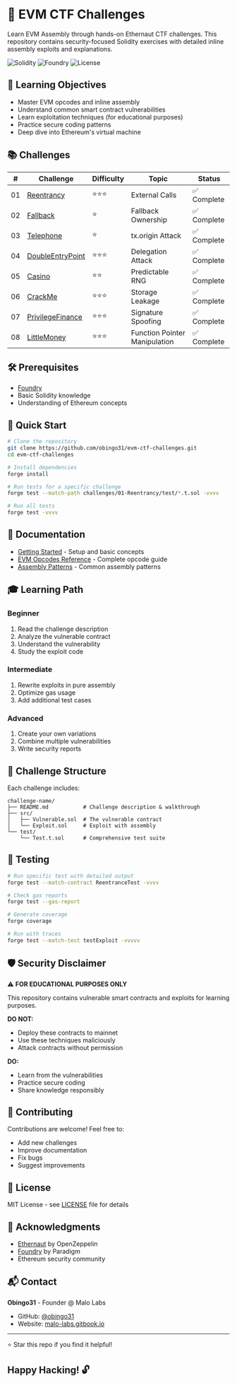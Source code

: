 # 🔐 EVM CTF Challenges

Learn EVM Assembly through hands-on Ethernaut CTF challenges. This repository contains security-focused Solidity exercises with detailed inline assembly exploits and explanations.

![Solidity](https://img.shields.io/badge/Solidity-^0.8.18-363636?style=for-the-badge&logo=solidity)
![Foundry](https://img.shields.io/badge/Foundry-Latest-blue?style=for-the-badge)
![License](https://img.shields.io/badge/License-MIT-green?style=for-the-badge)

## 🎯 Learning Objectives

- Master EVM opcodes and inline assembly
- Understand common smart contract vulnerabilities
- Learn exploitation techniques (for educational purposes)
- Practice secure coding patterns
- Deep dive into Ethereum's virtual machine

## 📚 Challenges

| # | Challenge | Difficulty | Topic | Status |
|---|-----------|------------|-------|--------|
| 01 | [Reentrancy](./challenges/01-Reentrancy/) | ⭐⭐⭐ | External Calls | ✅ Complete |
| 02 | [Fallback](./challenges/02-Fallback/) | ⭐ | Fallback Ownership | ✅ Complete |
| 03 | [Telephone](./challenges/03-Telephone/) | ⭐ | tx.origin Attack | ✅ Complete |
| 04 | [DoubleEntryPoint](./challenges/04-DoubleEntryPoint/) | ⭐⭐⭐ | Delegation Attack | ✅ Complete |
| 05 | [Casino](./challenges/05-Casino/) | ⭐⭐ | Predictable RNG | ✅ Complete |
| 06 | [CrackMe](./challenges/06-CrackMe/) | ⭐⭐⭐ | Storage Leakage | ✅ Complete |
| 07 | [PrivilegeFinance](./challenges/07-PrivilegeFinance/) | ⭐⭐⭐ | Signature Spoofing | ✅ Complete |
| 08 | [LittleMoney](./challenges/08-LittleMoney/) | ⭐⭐⭐ | Function Pointer Manipulation | ✅ Complete |

## 🛠️ Prerequisites

- [Foundry](https://book.getfoundry.sh/getting-started/installation)
- Basic Solidity knowledge
- Understanding of Ethereum concepts

## 🚀 Quick Start

```bash
# Clone the repository
git clone https://github.com/obingo31/evm-ctf-challenges.git
cd evm-ctf-challenges

# Install dependencies
forge install

# Run tests for a specific challenge
forge test --match-path challenges/01-Reentrancy/test/*.t.sol -vvvv

# Run all tests
forge test -vvvv
```

## 📖 Documentation

- [Getting Started](./docs/getting-started.md) - Setup and basic concepts
- [EVM Opcodes Reference](./docs/evm-opcodes.md) - Complete opcode guide
- [Assembly Patterns](./docs/assembly-patterns.md) - Common assembly patterns

## 🎓 Learning Path

### Beginner

1. Read the challenge description
1. Analyze the vulnerable contract
1. Understand the vulnerability
1. Study the exploit code

### Intermediate

1. Rewrite exploits in pure assembly
1. Optimize gas usage
1. Add additional test cases

### Advanced

1. Create your own variations
1. Combine multiple vulnerabilities
1. Write security reports

## 🔬 Challenge Structure

Each challenge includes:

```text
challenge-name/
├── README.md           # Challenge description & walkthrough
├── src/
│   ├── Vulnerable.sol  # The vulnerable contract
│   └── Exploit.sol     # Exploit with assembly
└── test/
    └── Test.t.sol      # Comprehensive test suite
```

## 🧪 Testing

```bash
# Run specific test with detailed output
forge test --match-contract ReentranceTest -vvvv

# Check gas reports
forge test --gas-report

# Generate coverage
forge coverage

# Run with traces
forge test --match-test testExploit -vvvvv
```

## 🛡️ Security Disclaimer

⚠️ **FOR EDUCATIONAL PURPOSES ONLY**

This repository contains vulnerable smart contracts and exploits for learning purposes.

**DO NOT:**

- Deploy these contracts to mainnet
- Use these techniques maliciously
- Attack contracts without permission

**DO:**

- Learn from the vulnerabilities
- Practice secure coding
- Share knowledge responsibly

## 🤝 Contributing

Contributions are welcome! Feel free to:

- Add new challenges
- Improve documentation
- Fix bugs
- Suggest improvements

## 📝 License

MIT License - see [LICENSE](LICENSE) file for details

## 🙏 Acknowledgments

- [Ethernaut](https://ethernaut.openzeppelin.com/) by OpenZeppelin
- [Foundry](https://github.com/foundry-rs/foundry) by Paradigm
- Ethereum security community

## 📬 Contact

**Obingo31** - Founder @ Malo Labs

- GitHub: [@obingo31](https://github.com/obingo31)
- Website: [malo-labs.gitbook.io](https://malo-labs.gitbook.io/documentation)

---

⭐ Star this repo if you find it helpful!

## Happy Hacking! 🔓
